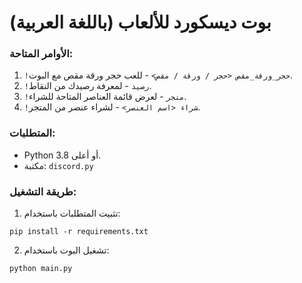 
# بوت ديسكورد للألعاب (باللغة العربية)

### الأوامر المتاحة:
1. `!حجر_ورقة_مقص <حجر / ورقة / مقص>` - للعب حجر ورقة مقص مع البوت.
2. `!رصيد` - لمعرفة رصيدك من النقاط.
3. `!متجر` - لعرض قائمة العناصر المتاحة للشراء.
4. `!شراء <اسم العنصر>` - لشراء عنصر من المتجر.

### المتطلبات:
- Python 3.8 أو أعلى.
- مكتبة: `discord.py`

### طريقة التشغيل:
1. تثبيت المتطلبات باستخدام:
```
pip install -r requirements.txt
```
2. تشغيل البوت باستخدام:
```
python main.py
```
